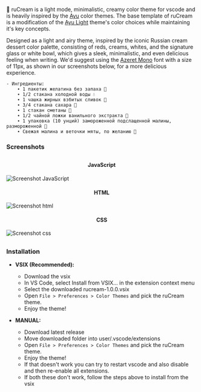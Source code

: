 <!--p align="center"><img src="http://svgur.com/i/3Dp.svg"></p-->
🍦 ruCream is a light mode, minimalistic, creamy color theme for vscode and is heavily inspired by the [Ayu][] color themes. The base template of ruCream is a modification of the [Ayu Light][] theme's color choices while maintaining it's key concepts.

Designed as a light and airy theme, inspired by the iconic Russian cream dessert color palette, consisting of reds, creams, whites, and the signature glass or white bowl, which gives a sleek, minimalistic, and even delicious feeling when writing. We'd suggest using the [Azeret Mono][] font with a size of 11px, as shown in our screenshots below, for a more delicious experience.

    - Ингредиенты:
        ∙ 1 пакетик желатина без запаха 🍮
        ∙ 1/2 стакана холодной воды 💧
        ∙ 1 чашка жирных взбитых сливок 🍦
        ∙ 3/4 стакана сахара 🍬
        ∙ 1 стакан сметаны 🥛
        ∙ 1/2 чайной ложки ванильного экстракта 🥄
        ∙ 1 упаковка (10 унций) замороженной подслащенной малины, размороженной 🍓
        ∙ Свежая малина и веточки мяты, по желанию 🌿

   [Ayu]: https://github.com/ayu-theme
   [Ayu Light]: https://github.com/ayu-theme/vscode-ayu/blob/master/assets/light.png
   [Azeret Mono]: https://fonts.google.com/specimen/Azeret+Mono

### Screenshots

##

<div align="center"> <h4> JavaScript </h4> </div>

![Screenshot JavaScript](https://imgur.com/i5mvoXI.png)

<div align="center"> <h4> HTML </h4> </div>

![Screenshot html](https://imgur.com/yvPf5wk.png)

<div align="center"> <h4> CSS </h4> </div>

![Screenshot css](https://imgur.com/Hg4cVll.png)

##

### Installation

- **VSIX (Recommended):**
    - Download the vsix
    - In VS Code, select Install from VSIX... in the extension context menu
    - Select the downloaded rucream-1.0.0.vsix 
    - Open `File > Preferences > Color Themes` and pick the ruCream theme.
    - Enjoy the theme!

- **MANUAL:**
    - Download latest release
    - Move downloaded folder into user/.vscode/extensions 
    - Open `File > Preferences > Color Themes` and pick the ruCream theme.
    - Enjoy the theme!
    - If that doesn't work you can try to restart vscode and also disable and then re-enable all extensions. 
    - If both these don't work, follow the steps above to install from the vsix
